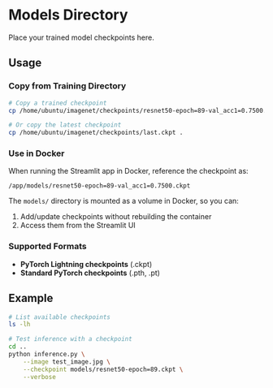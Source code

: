 # Models Directory

Place your trained model checkpoints here.

## Usage

### Copy from Training Directory

```bash
# Copy a trained checkpoint
cp /home/ubuntu/imagenet/checkpoints/resnet50-epoch=89-val_acc1=0.7500.ckpt .

# Or copy the latest checkpoint
cp /home/ubuntu/imagenet/checkpoints/last.ckpt .
```

### Use in Docker

When running the Streamlit app in Docker, reference the checkpoint as:
```
/app/models/resnet50-epoch=89-val_acc1=0.7500.ckpt
```

The `models/` directory is mounted as a volume in Docker, so you can:
1. Add/update checkpoints without rebuilding the container
2. Access them from the Streamlit UI

### Supported Formats

- **PyTorch Lightning checkpoints** (.ckpt)
- **Standard PyTorch checkpoints** (.pth, .pt)

## Example

```bash
# List available checkpoints
ls -lh

# Test inference with a checkpoint
cd ..
python inference.py \
    --image test_image.jpg \
    --checkpoint models/resnet50-epoch=89.ckpt \
    --verbose
```
